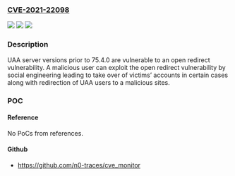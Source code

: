 ### [CVE-2021-22098](https://cve.mitre.org/cgi-bin/cvename.cgi?name=CVE-2021-22098)
![](https://img.shields.io/static/v1?label=Product&message=UAA%20server&color=blue)
![](https://img.shields.io/static/v1?label=Version&message=n%2Fa&color=blue)
![](https://img.shields.io/static/v1?label=Vulnerability&message=CWE-601%3A%20URL%20Redirection%20to%20Untrusted%20Site&color=brighgreen)

### Description

UAA server versions prior to 75.4.0 are vulnerable to an open redirect vulnerability. A malicious user can exploit the open redirect vulnerability by social engineering leading to take over of victims’ accounts in certain cases along with redirection of UAA users to a malicious sites.

### POC

#### Reference
No PoCs from references.

#### Github
- https://github.com/n0-traces/cve_monitor

